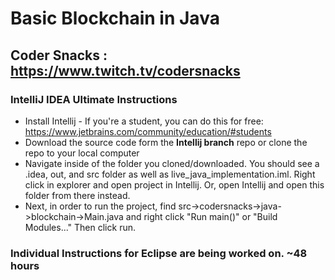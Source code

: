 # Basic Blockchain in Java
## Coder Snacks : https://www.twitch.tv/codersnacks
### IntelliJ IDEA Ultimate Instructions
 * Install Intellij - If you're a student, you can do this for free: https://www.jetbrains.com/community/education/#students
 * Download the source code form the **Intellij branch** repo or clone the repo to your local computer
 * Navigate inside of the folder you cloned/downloaded. You should see a .idea, out, and src folder as well as live_java_implementation.iml. Right click in explorer and open project in Intellij. Or, open Intellij and open this folder from there instead.
 * Next, in order to run the project, find src->codersnacks->java->blockchain->Main.java and right click "Run main()" or "Build Modules..." Then click run.

### Individual Instructions for Eclipse are being worked on. ~48 hours
